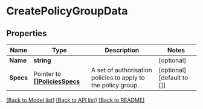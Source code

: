 # CreatePolicyGroupData

## Properties

Name | Type | Description | Notes
------------ | ------------- | ------------- | -------------
**Name** | **string** |  | [optional] 
**Specs** | Pointer to [**[]PoliciesSpecs**](_policies_specs.md) | A set of authorisation policies to apply to the policy group. | [optional] [default to []]

[[Back to Model list]](../README.md#documentation-for-models) [[Back to API list]](../README.md#documentation-for-api-endpoints) [[Back to README]](../README.md)


